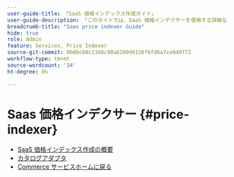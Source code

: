 ```yaml
---
user-guide-title: 「SaaS 価格インデックス作成ガイド」
user-guide-description: 「このガイドでは、SaaS 価格インデクサーを使用する詳細な手順を説明します。」
breadcrumb-title: "Saas price indexer Guide"
hide: true
role: Admin
feature: Services, Price Indexer
source-git-commit: 0b0bc88c13d8c90a6209d9156f6fd6a7ce040f72
workflow-type: tm+mt
source-wordcount: '34'
ht-degree: 0%

---
```


# Saas 価格インデクサー {#price-indexer}

- [SaaS 価格インデックス作成の概要](price-indexing.md)
- [カタログアダプタ](catalog-adapter.md)
- [Commerce サービスホームに戻る ](https://experienceleague.adobe.com/docs/commerce-merchant-services/user-guides/home.html)


